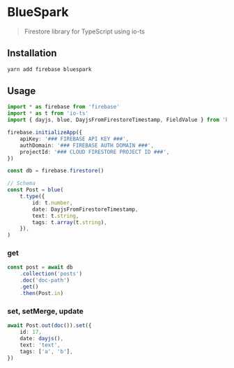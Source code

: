 # BlueSpark

> Firestore library for TypeScript using io-ts

## Installation

```sh
yarn add firebase bluespark
```

## Usage

```ts
import * as firebase from 'firebase'
import * as t from 'io-ts'
import { dayjs, blue, DayjsFromFirestoreTimestamp, FieldValue } from 'bluespark'

firebase.initializeApp({
    apiKey: '### FIREBASE API KEY ###',
    authDomain: '### FIREBASE AUTH DOMAIN ###',
    projectId: '### CLOUD FIRESTORE PROJECT ID ###',
})

const db = firebase.firestore()

// Schema
const Post = blue(
    t.type({
        id: t.number,
        date: DayjsFromFirestoreTimestamp,
        text: t.string,
        tags: t.array(t.string),
    }),
)
```

### get

```ts
const post = await db
    .collection('posts')
    .doc('doc-path')
    .get()
    .then(Post.in)
```

### set, setMerge, update

```ts
await Post.out(doc()).set({
    id: 17,
    date: dayjs(),
    text: 'text',
    tags: ['a', 'b'],
})
```
